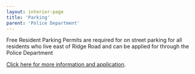 ```yaml
---
layout: interior-page
title: 'Parking'
parent: 'Police Department'
---
```


Free Resident Parking Permits are required for on street parking for all residents who live east of Ridge Road and can be applied for through the Police Department 

[Click here for more information and application](https://storage.googleapis.com/static.rutherford-nj.com/police/Parking%20Permit%20Letter%20and%20Application%20(1).pdf).
